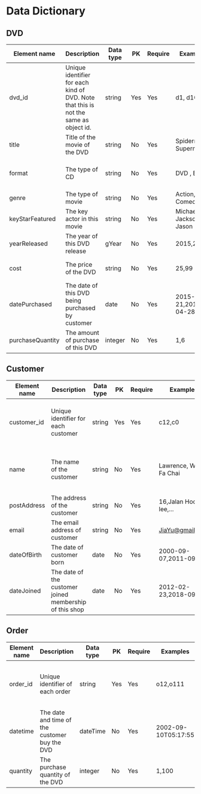 # Data Dictionary
## DVD
| Element name     | Description                                                                          | Data type | PK  | Require | Examples                | Constraints                                               |
|------------------|--------------------------------------------------------------------------------------|-----------|-----|---------|-------------------------|-----------------------------------------------------------|
| dvd_id           | Unique identifier for each kind of DVD. Note that this is not the same as object id. | string    | Yes | Yes     | d1, d10                 | Must start with small letter 'd' and ends with an integer |
| title            | Title of the movie of the DVD                                                        | string    | No  | Yes     | Spiderman1, Superman    | No                                                        |
| format           | The type of CD                                                                       | string    | No  | Yes     | DVD , Bluray            | Must be DVD or Blueray only                               |
| genre            | The type of movie                                                                    | string    | No  | Yes     | Action, Comedy          | No                                                        |
| keyStarFeatured  | The key actor in this movie                                                          | string    | No  | Yes     | Michael Jackson, Jason  | Must be at least one actor                                |
| yearReleased     | The year of this DVD release                                                         | gYear     | No  | Yes     | 2015,2000               | No                                                        |
| cost             | The price of the DVD                                                                 | string    | No  | Yes     | 25,99                   | The minimum  cost is 1                                    |
| datePurchased    | The date of this DVD being purchased by customer                                     | date      | No  | Yes     | 2015-09-21,2017-04-28   | No                                                        |
| purchaseQuantity | The amount of purchase of this DVD                                                   | integer   | No  | Yes     | 1,6                     | The minimum value is 1                                    |
                                                   


## Customer
| Element name | Description                                             | Data type | PK  | Require | Examples               | Constraints                                               |
|--------------|---------------------------------------------------------|-----------|-----|---------|------------------------|-----------------------------------------------------------|
| customer_id  | Unique identifier for each customer                     | string    | Yes | Yes     | c12,c0                 | Must start with small letter 'c' and ends with an integer |
| name         | The name of the customer                                | string    | No  | Yes     | Lawrence, Wong Fa Chai | Cannot contain all weird symbol except for this 3 '. -    |
| postAddress  | The address of the customer                             | string    | No  | Yes     | 16,Jalan Hock lee,...  | No                                                        |
| email        | The email address of customer                           | string    | No  | Yes     | JiaYu@gmail.com        | No                                                        |
| dateOfBirth  | The date of customer born                               | date      | No  | Yes     | 2000-09-07,2011-09-11  | No                                                        |
| dateJoined   | The date of the customer joined membership of this shop | date      | No  | Yes     | 2012-02-23,2018-09-04  | No                                                        |

## Order
| Element name | Description                                   | Data type | PK  | Require | Examples            | Constraints                                               |
|--------------|-----------------------------------------------|-----------|-----|---------|---------------------|-----------------------------------------------------------|
| order_id     | Unique identifier of each order               | string    | Yes | Yes     | o12,o111            | Must start with small letter 'o' and ends with an integer |
| datetime     | The date and time of the customer buy the DVD | dateTime  | No  | Yes     | 2002-09-10T05:17:55 | No                                                        |
| quantity     | The purchase quantity of the DVD              | integer   | No  | Yes     | 1,100               | The minimum value is 1                                    |
